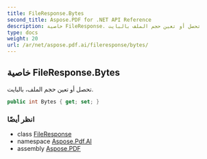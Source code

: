```yaml
---
title: FileResponse.Bytes
second_title: Aspose.PDF for .NET API Reference
description: خاصية FileResponse. تحصل أو تعين حجم الملف بالبايت
type: docs
weight: 20
url: /ar/net/aspose.pdf.ai/fileresponse/bytes/
---
```

## خاصية FileResponse.Bytes

تحصل أو تعين حجم الملف، بالبايت.

```csharp
public int Bytes { get; set; }
```

### انظر أيضًا

* class [FileResponse](../)
* namespace [Aspose.Pdf.AI](../../../aspose.pdf.ai/)
* assembly [Aspose.PDF](../../../)